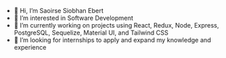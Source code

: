 - 👋 Hi, I’m Saoirse Siobhan Ebert
- 👀 I’m interested in Software Development
- 🌱 I’m currently working on projects using React, Redux, Node, Express, PostgreSQL, Sequelize, Material UI, and Tailwind CSS
- 💞️ I’m looking for internships to apply and expand my knowledge and experience

<!---
itsgivingchaotica/itsgivingchaotica is a ✨ special ✨ repository because its `README.md` (this file) appears on your GitHub profile.
You can click the Preview link to take a look at your changes.
--->
